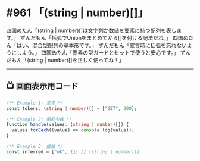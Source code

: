# #961 「(string | number)[]」

四国めたん「(string | number)[]は文字列か数値を要素に持つ配列を表します。」
ずんだもん「括弧でUnionをまとめてから[]を付ける記法だね。」
四国めたん「はい、混合型配列の基本形です。」
ずんだもん「宣言時に括弧を忘れないようにしよう。」
四国めたん「要素の型ガードとセットで使うと安心です。」
ずんだもん「(string | number)[]を正しく使ってね！」

---

## 📺 画面表示用コード

```typescript
/** Example 1: 宣言 */
const tokens: (string | number)[] = ["GET", 200];

/** Example 2: 関数引数 */
function handle(values: (string | number)[]) {
  values.forEach((value) => console.log(value));
}

/** Example 3: 推論 */
const inferred = ["ok", 1]; // (string | number)[]
```
